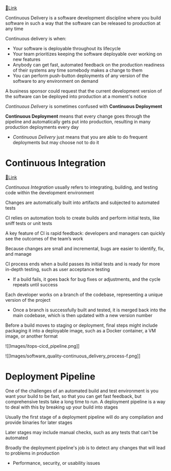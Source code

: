 [🔗Link](https://martinfowler.com/bliki/ContinuousDelivery.html)

Continuous Delivery is a software development discipline where you build software in such a way that the software can be released to production at any time

Continuous delivery is when:
- Your software is deployable throughout its lifecycle
- Your team prioritizes keeping the software deployable over working on new features
- Anybody can get fast, automated feedback on the production readiness of their systems any time somebody makes a change to them
- You can perform push-button deployments of any version of the software to any environment on demand

A business sponsor could request that the current development version of the software can be deployed into production at a moment's notice

_Continuous Delivery_ is sometimes confused with **Continuous Deployment**

**Continuous Deployment** means that every change goes through the pipeline and automatically gets put into production, resulting in many production deployments every day
- _Continuous Delivery_ just means that you are able to do frequent deployments but may choose not to do it

# Continuous Integration

[🔗Link](https://www.techtarget.com/searchsoftwarequality/CI-CD-pipelines-explained-Everything-you-need-to-know)

_Continuous Integration_ usually refers to integrating, building, and testing code within the development environment

Changes are automatically built into artifacts and subjected to automated tests

CI relies on automation tools to create builds and perform initial tests, like sniff tests or unit tests

A key feature of CI is rapid feedback: developers and managers can quickly see the outcomes of the team’s work

Because changes are small and incremental, bugs are easier to identify, fix, and manage

CI process ends when a build passes its initial tests and is ready for more in-depth testing, such as user acceptance testing
- If a build fails, it goes back for bug fixes or adjustments, and the cycle repeats until success

Each developer works on a branch of the codebase, representing a unique version of the project
- Once a branch is successfully built and tested, it is merged back into the main codebase, which is then updated with a new version number

Before a build moves to staging or deployment, final steps might include packaging it into a deployable image, such as a Docker container, a VM image, or another format

![[Images/itops-cicd_pipeline.png]]

![[Images/software_quality-continuous_delivery_process-f.png]]

# Deployment Pipeline

One of the challenges of an automated build and test environment is you want your build to be fast, so that you can get fast feedback, but comprehensive tests take a long time to run. A deployment pipeline is a way to deal with this by breaking up your build into stages

Usually the first stage of a deployment pipeline will do any compilation and provide binaries for later stages

Later stages may include manual checks, such as any tests that can't be automated

Broadly the deployment pipeline's job is to detect any changes that will lead to problems in production
- Performance, security, or usability issues